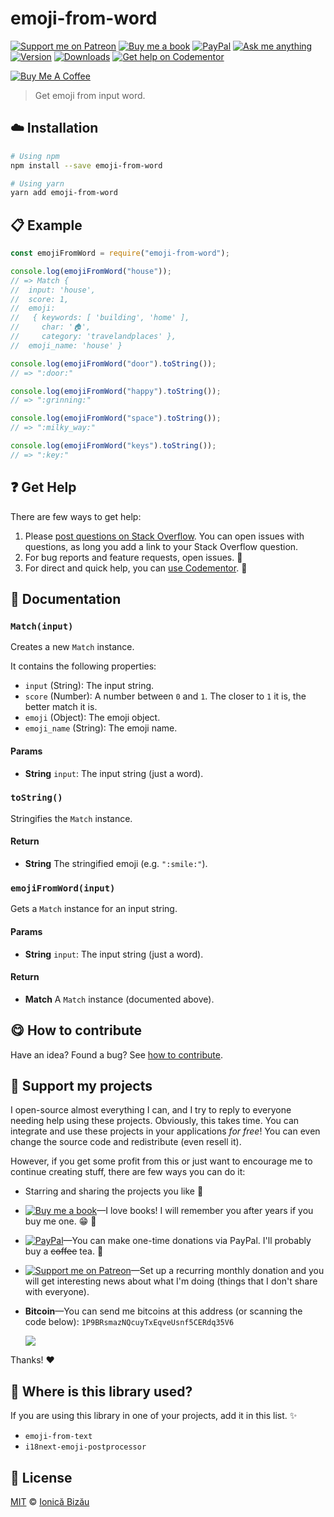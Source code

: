 <!-- Please do not edit this file. Edit the `blah` field in the `package.json` instead. If in doubt, open an issue. -->


















# emoji-from-word

 [![Support me on Patreon][badge_patreon]][patreon] [![Buy me a book][badge_amazon]][amazon] [![PayPal][badge_paypal_donate]][paypal-donations] [![Ask me anything](https://img.shields.io/badge/ask%20me-anything-1abc9c.svg)](https://github.com/IonicaBizau/ama) [![Version](https://img.shields.io/npm/v/emoji-from-word.svg)](https://www.npmjs.com/package/emoji-from-word) [![Downloads](https://img.shields.io/npm/dt/emoji-from-word.svg)](https://www.npmjs.com/package/emoji-from-word) [![Get help on Codementor](https://cdn.codementor.io/badges/get_help_github.svg)](https://www.codementor.io/johnnyb?utm_source=github&utm_medium=button&utm_term=johnnyb&utm_campaign=github)

<a href="https://www.buymeacoffee.com/H96WwChMy" target="_blank"><img src="https://www.buymeacoffee.com/assets/img/custom_images/yellow_img.png" alt="Buy Me A Coffee"></a>







> Get emoji from input word.

















## :cloud: Installation

```sh
# Using npm
npm install --save emoji-from-word

# Using yarn
yarn add emoji-from-word
```













## :clipboard: Example



```js
const emojiFromWord = require("emoji-from-word");

console.log(emojiFromWord("house"));
// => Match {
//  input: 'house',
//  score: 1,
//  emoji:
//   { keywords: [ 'building', 'home' ],
//     char: '🏠',
//     category: 'travelandplaces' },
//  emoji_name: 'house' }

console.log(emojiFromWord("door").toString());
// => ":door:"

console.log(emojiFromWord("happy").toString());
// => ":grinning:"

console.log(emojiFromWord("space").toString());
// => ":milky_way:"

console.log(emojiFromWord("keys").toString());
// => ":key:"
```











## :question: Get Help

There are few ways to get help:



 1. Please [post questions on Stack Overflow](https://stackoverflow.com/questions/ask). You can open issues with questions, as long you add a link to your Stack Overflow question.
 2. For bug reports and feature requests, open issues. :bug:
 3. For direct and quick help, you can [use Codementor](https://www.codementor.io/johnnyb). :rocket:





## :memo: Documentation


### `Match(input)`
Creates a new `Match` instance.

It contains the following properties:

 - `input` (String): The input string.
 - `score` (Number): A number between `0` and `1`. The closer to `1` it is, the better match it is.
 - `emoji` (Object): The emoji object.
 - `emoji_name` (String): The emoji name.

#### Params

- **String** `input`: The input string (just a word).

### `toString()`
Stringifies the `Match` instance.

#### Return
- **String** The stringified emoji (e.g. `":smile:"`).

### `emojiFromWord(input)`
Gets a `Match` instance for an input string.

#### Params

- **String** `input`: The input string (just a word).

#### Return
- **Match** A `Match` instance (documented above).














## :yum: How to contribute
Have an idea? Found a bug? See [how to contribute][contributing].


## :sparkling_heart: Support my projects
I open-source almost everything I can, and I try to reply to everyone needing help using these projects. Obviously,
this takes time. You can integrate and use these projects in your applications *for free*! You can even change the source code and redistribute (even resell it).

However, if you get some profit from this or just want to encourage me to continue creating stuff, there are few ways you can do it:


 - Starring and sharing the projects you like :rocket:
 - [![Buy me a book][badge_amazon]][amazon]—I love books! I will remember you after years if you buy me one. :grin: :book:
 - [![PayPal][badge_paypal]][paypal-donations]—You can make one-time donations via PayPal. I'll probably buy a ~~coffee~~ tea. :tea:
 - [![Support me on Patreon][badge_patreon]][patreon]—Set up a recurring monthly donation and you will get interesting news about what I'm doing (things that I don't share with everyone).
 - **Bitcoin**—You can send me bitcoins at this address (or scanning the code below): `1P9BRsmazNQcuyTxEqveUsnf5CERdq35V6`

    ![](https://i.imgur.com/z6OQI95.png)


Thanks! :heart:
















## :dizzy: Where is this library used?
If you are using this library in one of your projects, add it in this list. :sparkles:

 - `emoji-from-text`
 - `i18next-emoji-postprocessor`











## :scroll: License

[MIT][license] © [Ionică Bizău][website]






[license]: /LICENSE
[website]: https://ionicabizau.net
[contributing]: /CONTRIBUTING.md
[docs]: /DOCUMENTATION.md
[badge_patreon]: https://ionicabizau.github.io/badges/patreon.svg
[badge_amazon]: https://ionicabizau.github.io/badges/amazon.svg
[badge_paypal]: https://ionicabizau.github.io/badges/paypal.svg
[badge_paypal_donate]: https://ionicabizau.github.io/badges/paypal_donate.svg
[patreon]: https://www.patreon.com/ionicabizau
[amazon]: http://amzn.eu/hRo9sIZ
[paypal-donations]: https://www.paypal.com/cgi-bin/webscr?cmd=_s-xclick&hosted_button_id=RVXDDLKKLQRJW
